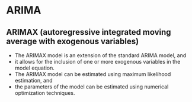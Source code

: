 # ARIMA

## ARIMAX (autoregressive integrated moving average with exogenous variables) 
- The ARIMAX model is an extension of the standard ARIMA model, and 
- it allows for the inclusion of one or more exogenous variables in the model equation. 
- The ARIMAX model can be estimated using maximum likelihood estimation, and 
- the parameters of the model can be estimated using numerical optimization techniques.
